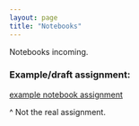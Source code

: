 ```yaml
---
layout: page
title: "Notebooks"
---
```


Notebooks incoming.

### Example/draft assignment:
[example notebook assignment](notebooks/soc128d_example_notebook_6_21.pdf)

^ Not the real assignment.
